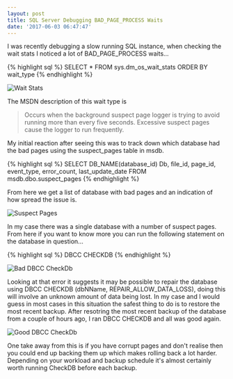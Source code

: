 ```yaml
---
layout: post
title: SQL Server Debugging BAD_PAGE_PROCESS Waits
date: '2017-06-03 06:47:47'
---
```

I was recently debugging a slow running SQL instance, when checking the wait stats I noticed a lot of BAD_PAGE_PROCESS waits...

{% highlight sql %}
SELECT * FROM sys.dm_os_wait_stats ORDER BY wait_type
{% endhighlight %}

![Wait Stats]({{site.url}}/content/images/2017-bad-page-process/waits.JPG)

The MSDN description of this wait type is 

> Occurs when the background suspect page logger is trying to avoid running more than every five seconds. Excessive suspect pages cause the logger to run frequently.

My initial reaction after seeing this was to track down which database had the bad pages using the suspect_pages table in msdb.

{% highlight sql %}
SELECT 
    DB_NAME(database_id) Db,
    file_id,
    page_id,
    event_type,
    error_count,
    last_update_date
FROM  
    msdb.dbo.suspect_pages
{% endhighlight %}

From here we get a list of database with bad pages and an indication of how spread the issue is.

![Suspect Pages]({{site.url}}/content/images/2017-bad-page-process/page-errors.JPG)

In my case there was a single database with a number of suspect pages. From here if you want to know more you can run the following statement on the database in question...

{% highlight sql %}
DBCC CHECKDB
{% endhighlight %}

![Bad DBCC CheckDb]({{site.url}}/content/images/2017-bad-page-process/dbcc-errors.JPG)

Looking at that error it suggests it may be possible to repair the database using DBCC CHECKDB (dbNName, REPAIR_ALLOW_DATA_LOSS), doing this will involve an unknown amount of data being lost. In my case and I would guess in most cases in this situation the safest thing to do is to restore the most recent backup. After resotring  the most recent backup of the database from a couple of hours ago, I ran DBCC CHECKDB and all was good again.

![Good DBCC CheckDb]({{site.url}}/content/images/2017-bad-page-process/checkdb.JPG)

One take away from this is if you have corrupt pages and don't realise then you could end up backing them up which makes rolling back a lot harder. Depending on your workload and backup schedule it's almost certainly worth running CheckDB before each backup. 
